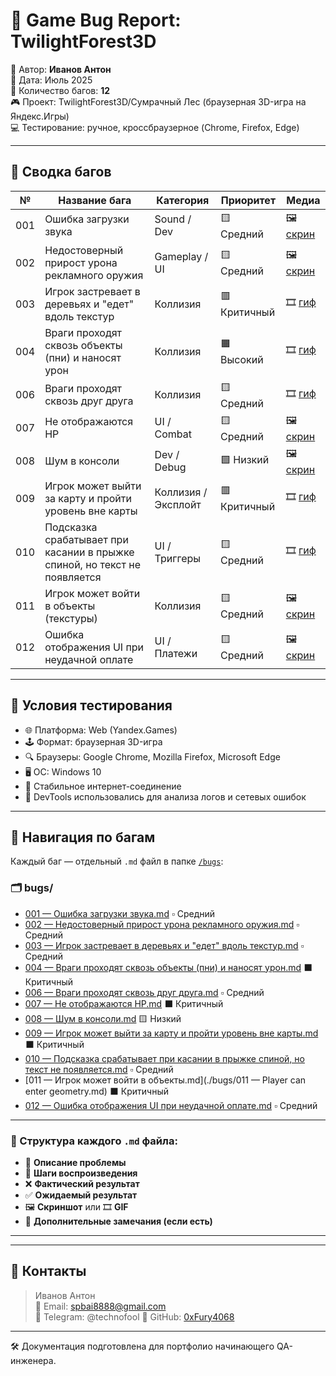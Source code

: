 # 🐛 Game Bug Report: TwilightForest3D  
👤 Автор: **Иванов Антон**  
📅 Дата: Июль 2025  
📁 Количество багов: **12**  
🎮 Проект: TwilightForest3D/Сумрачный Лес (браузерная 3D-игра на Яндекс.Игры)  
💻 Тестирование: ручное, кроссбраузерное (Chrome, Firefox, Edge)

---

## 📌 Сводка багов

| №   | Название бага                                                                 | Категория        | Приоритет    | Медиа |
|-----|--------------------------------------------------------------------------------|------------------|--------------|--------|
| 001 | Ошибка загрузки звука                                                         | Sound / Dev      | 🟨 Средний   | 🖼️ [скрин](assets/screens/console-sound-error.png) |
| 002 | Недостоверный прирост урона рекламного оружия                                 | Gameplay / UI    | 🟨 Средний   | 🖼️ [скрин](assets/screens/ad-weapon-damage-bug.png) |
| 003 | Игрок застревает в деревьях и "едет" вдоль текстур                            | Коллизия         | 🟥 Критичный | 🎞️ [гиф](assets/gifs/player-stuck-collision.gif) |
| 004 | Враги проходят сквозь объекты (пни) и наносят урон                            | Коллизия         | 🟧 Высокий   | 🎞️ [гиф](assets/gifs/enemy_coll.gif) |
| 006 | Враги проходят сквозь друг друга                                              | Коллизия         | 🟨 Средний   | 🎞️ [гиф](assets/gifs/enemy_bug1.gif) |
| 007 | Не отображаются HP                                                            | UI / Combat      | 🟨 Средний   | 🖼️ [скрин](assets/screens/enemy_hp.jpg) |
| 008 | Шум в консоли                                                                 | Dev / Debug      | 🟩 Низкий    | 🖼️ [скрин](assets/screens/console_bug.jpg) |
| 009 | Игрок может выйти за карту и пройти уровень вне карты                         | Коллизия / Эксплойт | 🟥 Критичный | 🎞️ [гиф](assets/gifs/exit_bug.gif) |
| 010 | Подсказка срабатывает при касании в прыжке спиной, но текст не появляется     | UI / Триггеры    | 🟨 Средний   | 🎞️ [гиф](assets/gifs/q_bug.gif) |
| 011 | Игрок может войти в объекты (текстуры)                                         | Коллизия         | 🟨 Средний   | 🖼️ [скрин](assets/screens/text.jpg) |
| 012 | Ошибка отображения UI при неудачной оплате                                    | UI / Платежи     | 🟨 Средний   | 🖼️ [скрин](assets/screens/pay_bug.jpg) |

---

## 🧪 Условия тестирования

- 🌐 Платформа: Web (Yandex.Games)
- 🕹️ Формат: браузерная 3D-игра
- 🔍 Браузеры: Google Chrome, Mozilla Firefox, Microsoft Edge
- 🖥️ ОС: Windows 10
- 📶 Стабильное интернет-соединение
- 📂 DevTools использовались для анализа логов и сетевых ошибок

---

## 📁 Навигация по багам

Каждый баг — отдельный `.md` файл в папке [`/bugs`](./bugs):

### 🗂️ bugs/

- [001 — Ошибка загрузки звука.md](./bugs/001%20—%20Ошибка%20загрузки%20звука.md) ▫️ Средний  
- [002 — Недостоверный прирост урона рекламного оружия.md](./bugs/002%20—%20Недостоверный%20прирост%20урона%20рекламного%20оружия.md) ▫️ Средний  
- [003 — Игрок застревает в деревьях и "едет" вдоль текстур.md](./bugs/003%20—%20Игрок%20застревает%20в%20деревьях%20и%20%22едет%22%20вдоль%20текстур.md) ▫️ Средний  
- [004 — Враги проходят сквозь объекты (пни) и наносят урон.md](./bugs/004%20—%20Враги%20проходят%20сквозь%20объекты%20(пни)%20и%20наносят%20урон.md) ⬛ Критичный  
- [006 — Враги проходят сквозь друг друга.md](./bugs/006%20—%20Враги%20проходят%20сквозь%20друг%20друга.md) ▫️ Средний  
- [007 — Не отображаются HP.md](./bugs/007%20—%20Не%20отображаются%20HP.md) ⬛ Критичный  
- [008 — Шум в консоли.md](./bugs/008%20—%20Шум%20в%20консоли.md) 🟨 Низкий  
- [009 — Игрок может выйти за карту и пройти уровень вне карты.md](./bugs/009%20—%20Игрок%20может%20выйти%20за%20карту%20и%20пройти%20уровень%20вне%20карты.md) ⬛ Критичный  
- [010 — Подсказка срабатывает при касании в прыжке спиной, но текст не появляется.md](./bugs/010%20—%20Подсказка%20срабатывает%20при%20касании%20в%20прыжке%20спиной,%20но%20текст%20не%20появляется.md) ▫️ Средний  
- [011 — Игрок может войти в объекты.md](./bugs/011 — Player can enter geometry.md) ⬛ Критичный  
- [012 — Ошибка отображения UI при неудачной оплате.md](./bugs/012%20—%20Ошибка%20отображения%20UI%20при%20неудачной%20оплате.md) ▫️ Средний

---

### 📑 Структура каждого `.md` файла:

- 📌 **Описание проблемы**
- 🔁 **Шаги воспроизведения**
- ❌ **Фактический результат**
- ✅ **Ожидаемый результат**
- 🖼️ **Скриншот** или 🎞️ **GIF**
- 🧩 **Дополнительные замечания (если есть)**

---


---

## 📣 Контакты

> Иванов Антон  
> 📧 Email: spbai8888@gmail.com  
> 💬 Telegram: @technofool
> 🐙 GitHub: [0xFury4068](https://github.com/0xFury4068)

---

🛠️ Документация подготовлена для портфолио начинающего QA-инженера.  


